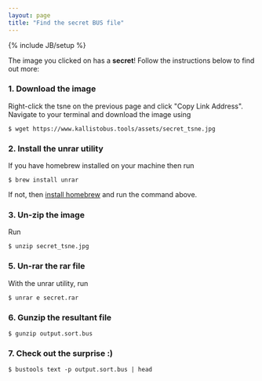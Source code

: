 ```yaml
---
layout: page
title: "Find the secret BUS file"
---
```


{% include JB/setup %}

The image you clicked on has a __secret__! Follow the instructions below to find out more:

### 1. Download the image
Right-click the tsne on the previous page and click "Copy Link Address". Navigate to your terminal and download the image using
```
$ wget https://www.kallistobus.tools/assets/secret_tsne.jpg
```
### 2. Install the unrar utility
If you have homebrew installed on your machine then run 
```
$ brew install unrar
```
If not, then [install homebrew](https://docs.brew.sh/Installation) and run the command above. 

### 3. Un-zip the image
Run 
```
$ unzip secret_tsne.jpg
```

### 5. Un-rar the rar file
With the unrar utility, run
```
$ unrar e secret.rar 
```

### 6. Gunzip the resultant file
```
$ gunzip output.sort.bus
```
### 7. Check out the surprise :)
```
$ bustools text -p output.sort.bus | head
```
